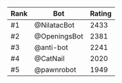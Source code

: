 Rank|Bot|Rating
---|---|---
#1|@NilatacBot|2433
#2|@OpeningsBot|2381
#3|@anti-bot|2241
#4|@CatNail|2020
#5|@pawnrobot|1949
